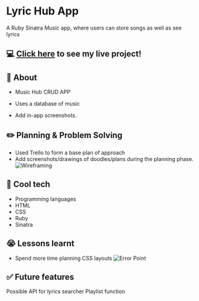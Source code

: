 # Lyric Hub App
A Ruby Sinatra Music app, where users can store songs as well as see lyrics

## :computer: [Click here](https://calm-citadel-69842.herokuapp.com/) to see my live project!

## :page_facing_up: About
- Music Hub CRUD APP
- Uses a database of music

- Add in-app screenshots.

## :pencil2: Planning & Problem Solving
- Used Trello to form a base plan of approach
- Add screenshots/drawings of doodles/plans during the planning phase.
![Wireframing](https://i.imgur.com/mUfEE10.png)

## :rocket: Cool tech
- Programming languages
- HTML
- CSS
- Ruby
- Sinatra

## :sob: Lessons learnt
- Spend more time planning CSS layouts
![Error Point](https://i.imgur.com/Dbs8dFU.png)

## :white_check_mark: Future features
Possible API for lyrics searcher
Playlist function
